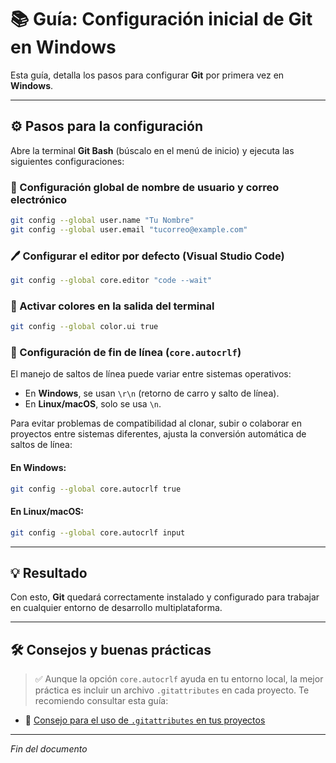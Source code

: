 # 📚 Guía: Configuración inicial de Git en Windows

Esta guía, detalla los pasos para configurar **Git** por primera vez en **Windows**.

---

## ⚙️ Pasos para la configuración

Abre la terminal **Git Bash** (búscalo en el menú de inicio) y ejecuta las siguientes configuraciones:

### 🧑‍ Configuración global de nombre de usuario y correo electrónico

```bash
git config --global user.name "Tu Nombre"
git config --global user.email "tucorreo@example.com"
```

### 🖊️ Configurar el editor por defecto (Visual Studio Code)

```bash
git config --global core.editor "code --wait"
```

### 🌈 Activar colores en la salida del terminal

```bash
git config --global color.ui true
```

### 🧱 Configuración de fin de línea (`core.autocrlf`)

El manejo de saltos de línea puede variar entre sistemas operativos:

* En **Windows**, se usan `\r\n` (retorno de carro y salto de línea).
* En **Linux/macOS**, solo se usa `\n`.

Para evitar problemas de compatibilidad al clonar, subir o colaborar en proyectos entre sistemas diferentes, ajusta la conversión automática de saltos de línea:

#### En **Windows**:

```bash
git config --global core.autocrlf true
```

#### En **Linux/macOS**:

```bash
git config --global core.autocrlf input
```

---

## 💡 Resultado

Con esto, **Git** quedará correctamente instalado y configurado para trabajar en cualquier entorno de desarrollo multiplataforma.

---

## 🛠 Consejos y buenas prácticas

> ✅ Aunque la opción `core.autocrlf` ayuda en tu entorno local, la mejor práctica es incluir un archivo `.gitattributes` en cada proyecto. Te recomiendo consultar esta guía:

- 📄 [Consejo para el uso de `.gitattributes` en tus proyectos](https://github.com/tejada1970/guias-desarrollo/blob/master/consejos/consejo-uso-de-gitattributes-en-proyectos.md)

---

*Fin del documento*
